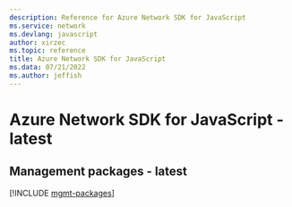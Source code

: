 ```yaml
---
description: Reference for Azure Network SDK for JavaScript
ms.service: network
ms.devlang: javascript
author: xirzec
ms.topic: reference
title: Azure Network SDK for JavaScript
ms.data: 07/21/2022
ms.author: jeffish
---
```

# Azure Network SDK for JavaScript - latest

## Management packages - latest
[!INCLUDE [mgmt-packages](network-mgmt-index.md)]